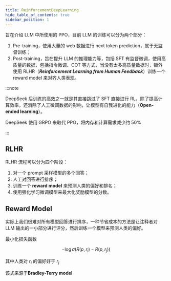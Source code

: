 ```yaml
---
title: ReinforcementDeepLearning
hide_table_of_contents: true
sidebar_position: 1
---
```


旨在介绍 LLM 中所使用的 PPO，目前 LLM 的训练可以分为两个部分：

1. Pre-training，使用大量的 web 数据进行 next token prediction，属于无监督训练；
2. Post-training，旨在提升 LLM 的推理能力等，包括 SFT 有监督微调，使用高质量的数据，包括指令微调、COT 等方式，当没有太多高质量数据时，额外使用 RLHR（**_Reinforcement Learning from Human Feedback_**）训练一个 reward model 来对齐人类表现。

:::note

DeepSeek 后训练的高效之一就是其直接跳过了 SFT 直接进行 RL，除了提高计算效率，还消除了人工微调数据的影响，让模型有自我进化的能力（**Open-ended learning**）。

DeepSeek 使用 GRPO 来取代 PPO，将内存和计算需求减少约 50%

:::

## RLHR

RLHR 流程可以分为四个阶段：

1. 对一个 prompt 采样模型的多个回答；
2. 人工对回答进行排序；
3. 训练一个 **reward model** 来预测人类的偏好和排名；
4. 使用强化学习微调模型来最大化奖励模型的分数。

## Reward Model

实际上我们很难对所有模型回答进行排序，一种节省成本的方法是让注释者对 LLM 输出的一小部分进行评分，然后训练一个模型来预测人类的偏好。

最小化损失函数

$$
-\log \sigma\big(R(p,r_{i})-R(p,r_{j})\big)
$$

其中人类对 $r_{i}$ 的偏好好于 $r_{j}$

该式来源于**Bradley-Terry model**
